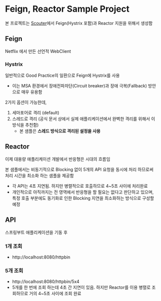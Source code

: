 # Feign, Reactor Sample Project

본 프로젝트는 [Scouter](https://github.com/scouter-project/scouter)에서 Feign(Hystrix 포함)과 Reactor 지원을 위해서 생성함

## Feign

Netflix 에서 만든 선언적 WebClient
    
### Hystrix

일반적으로 Good Practice의 일환으로 Feign에 Hystrix를 사용

* 이는 MSA 환경에서 장애전파차단(Circuit breaker)과 장애 극복(Fallback) 방안으로 매우 유용함 

2가지 옵션이 가능한데,

1. 세마포어로 격리 (default)
2. 스레드로 격리 (공식 문서 상에서 실제 애플리케이션에서 완벽한 격리를 위해서 이 방식을 추천함)
    * 본 샘플은 **스레드 방식으로 격리된 설정을 사용**

## Reactor

이제 대용량 애플리케이션 개발에서 반응형은 시대의 흐름임

본 샘플에서는 비동기적으로 Blocking 없이 5개의 API 요청을 동시에 처리 하므로써 처리 시간을 최소화 하는 샘플을 제공함
* 각 API는 4초 지연됨. 하지만 병렬적으로 호출하므로 4~5초 사이에 처리완료
* 개인적으로 아직까지는 전 영역에서 반응형을 할 필요는 없다고 판단하고 있으며, 특정 호출 부분에도 동기화로 인한 Blocking 지연을 최소화하는 방식으로 구성할 예정

## API

스프링부트 애플리케이션을 기동 후

### 1개 조회 
* http://localhost:8080/httpbin

### 5개 조회

* http://localhost:8080/httpbin/5x4
* 5개를 한 번에 조회 하는데 4초 간 지연이 있음. 하지만 Reactor를 이용 병렬로 조회하므로 거의 4~5초 사이에 조회 완료




